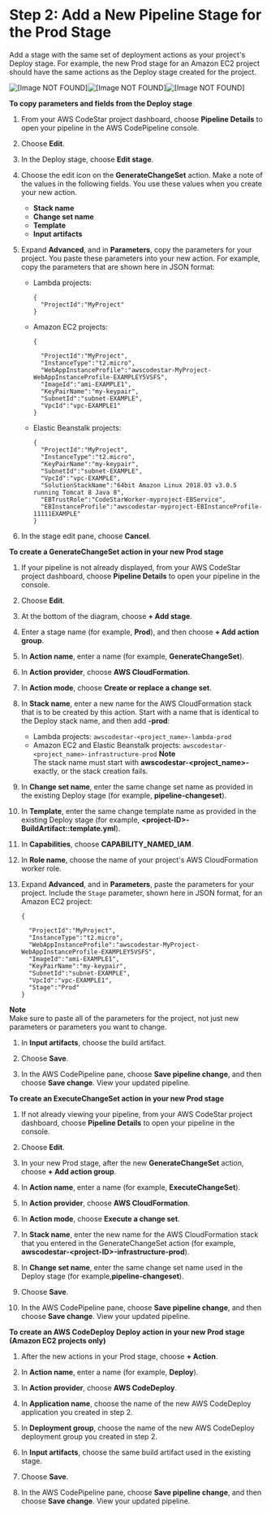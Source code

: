 # Step 2: Add a New Pipeline Stage for the Prod Stage<a name="customize-ec2-multi-endpoints-newstage"></a>

Add a stage with the same set of deployment actions as your project's Deploy stage\. For example, the new Prod stage for an Amazon EC2 project should have the same actions as the Deploy stage created for the project\.

![\[Image NOT FOUND\]](http://docs.aws.amazon.com/codestar/latest/userguide/images/acs-codestar-add-prod-stage.png)![\[Image NOT FOUND\]](http://docs.aws.amazon.com/codestar/latest/userguide/)![\[Image NOT FOUND\]](http://docs.aws.amazon.com/codestar/latest/userguide/)

**To copy parameters and fields from the Deploy stage**

1. From your AWS CodeStar project dashboard, choose **Pipeline Details** to open your pipeline in the AWS CodePipeline console\.

1. Choose **Edit**\.

1. In the Deploy stage, choose **Edit stage**\.

1. Choose the edit icon on the **GenerateChangeSet** action\. Make a note of the values in the following fields\. You use these values when you create your new action\.
   + **Stack name**
   + **Change set name**
   + **Template**
   + **Input artifacts**

1. Expand **Advanced**, and in **Parameters**, copy the parameters for your project\. You paste these parameters into your new action\. For example, copy the parameters that are shown here in JSON format:
   + Lambda projects:

     ```
     {
       "ProjectId":"MyProject"
     }
     ```
   + Amazon EC2 projects:

     ```
     {
     
       "ProjectId":"MyProject",
       "InstanceType":"t2.micro",
       "WebAppInstanceProfile":"awscodestar-MyProject-WebAppInstanceProfile-EXAMPLEY5VSFS",
       "ImageId":"ami-EXAMPLE1",
       "KeyPairName":"my-keypair",
       "SubnetId":"subnet-EXAMPLE",
       "VpcId":"vpc-EXAMPLE1"
     }
     ```
   + Elastic Beanstalk projects:

     ```
     {
       "ProjectId":"MyProject",
       "InstanceType":"t2.micro",
       "KeyPairName":"my-keypair",
       "SubnetId":"subnet-EXAMPLE",
       "VpcId":"vpc-EXAMPLE",
       "SolutionStackName":"64bit Amazon Linux 2018.03 v3.0.5 running Tomcat 8 Java 8",
       "EBTrustRole":"CodeStarWorker-myproject-EBService",
       "EBInstanceProfile":"awscodestar-myproject-EBInstanceProfile-11111EXAMPLE"
     }
     ```

1. In the stage edit pane, choose **Cancel**\.

**To create a GenerateChangeSet action in your new Prod stage**

1. If your pipeline is not already displayed, from your AWS CodeStar project dashboard, choose **Pipeline Details** to open your pipeline in the console\.

1. Choose **Edit**\.

1. At the bottom of the diagram, choose **\+ Add stage**\.

1. Enter a stage name \(for example, **Prod**\), and then choose **\+ Add action group**\.

1. In **Action name**, enter a name \(for example, **GenerateChangeSet**\)\.

1. In **Action provider**, choose **AWS CloudFormation**\.

1. In **Action mode**, choose **Create or replace a change set**\.

1. In **Stack name**, enter a new name for the AWS CloudFormation stack that is to be created by this action\. Start with a name that is identical to the Deploy stack name, and then add **\-prod**:
   + Lambda projects: `awscodestar-<project_name>-lambda-prod`
   + Amazon EC2 and Elastic Beanstalk projects: `awscodestar-<project_name>-infrastructure-prod`
**Note**  
The stack name must start with **awscodestar\-<project\_name>\-** exactly, or the stack creation fails\.

1. In **Change set name**, enter the same change set name as provided in the existing Deploy stage \(for example, **pipeline\-changeset**\)\.

1. In **Template**, enter the same change template name as provided in the existing Deploy stage \(for example, **<project\-ID>\-BuildArtifact::template\.yml**\)\.

1. In **Capabilities**, choose **CAPABILITY\_NAMED\_IAM**\.

1. In **Role name**, choose the name of your project's AWS CloudFormation worker role\.

1. Expand **Advanced**, and in **Parameters**, paste the parameters for your project\. Include the `Stage` parameter, shown here in JSON format, for an Amazon EC2 project:

   ```
   {
   
     "ProjectId":"MyProject",
     "InstanceType":"t2.micro",
     "WebAppInstanceProfile":"awscodestar-MyProject-WebAppInstanceProfile-EXAMPLEY5VSFS",
     "ImageId":"ami-EXAMPLE1",
     "KeyPairName":"my-keypair",
     "SubnetId":"subnet-EXAMPLE",
     "VpcId":"vpc-EXAMPLE1",
     "Stage":"Prod"
   }
   ```
**Note**  
Make sure to paste all of the parameters for the project, not just new parameters or parameters you want to change\.

1. In **Input artifacts**, choose the build artifact\.

1. Choose **Save**\.

1. In the AWS CodePipeline pane, choose **Save pipeline change**, and then choose **Save change**\. View your updated pipeline\.

**To create an ExecuteChangeSet action in your new Prod stage**

1. If not already viewing your pipeline, from your AWS CodeStar project dashboard, choose **Pipeline Details** to open your pipeline in the console\.

1. Choose **Edit**\.

1. In your new Prod stage, after the new **GenerateChangeSet** action, choose **\+ Add action group**\.

1. In **Action name**, enter a name \(for example, **ExecuteChangeSet**\)\.

1. In **Action provider**, choose **AWS CloudFormation**\.

1. In **Action mode**, choose **Execute a change set**\.

1. In **Stack name**, enter the new name for the AWS CloudFormation stack that you entered in the GenerateChangeSet action \(for example, **awscodestar\-<project\-ID>\-infrastructure\-prod**\)\.

1. In **Change set name**, enter the same change set name used in the Deploy stage \(for example,**pipeline\-changeset**\)\.

1. Choose **Save**\.

1. In the AWS CodePipeline pane, choose **Save pipeline change**, and then choose **Save change**\. View your updated pipeline\.

**To create an AWS CodeDeploy Deploy action in your new Prod stage \(Amazon EC2 projects only\)**

1. After the new actions in your Prod stage, choose **\+ Action**\.

1. In **Action name**, enter a name \(for example, **Deploy**\)\.

1. In **Action provider**, choose **AWS CodeDeploy**\.

1. In **Application name**, choose the name of the new AWS CodeDeploy application you created in step 2\.

1. In **Deployment group**, choose the name of the new AWS CodeDeploy deployment group you created in step 2\.

1. In **Input artifacts**, choose the same build artifact used in the existing stage\.

1. Choose **Save**\.

1. In the AWS CodePipeline pane, choose **Save pipeline change**, and then choose **Save change**\. View your updated pipeline\.